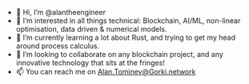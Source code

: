 - 👋 Hi, I’m @alantheengineer
- 👀 I’m interested in all things technical: Blockchain, AI/ML, non-linear optimisation, data driven & numerical models.
- 🌱 I’m currently learning a lot about Rust, and trying to get my head around process calculus. 
- 💞️ I’m looking to collaborate on any blockchain project, and any innovative technology that sits at the fringes!
- 📫 You can reach me on Alan.Tominey@Gorki.network

<!---
alantheengineer/alantheengineer is a ✨ special ✨ repository because its `README.md` (this file) appears on your GitHub profile.
You can click the Preview link to take a look at your changes.
--->
